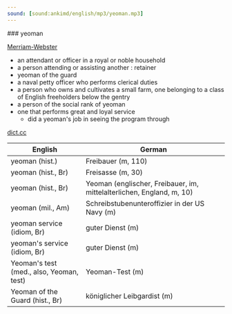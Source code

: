 ```yaml
---
sound: [sound:ankimd/english/mp3/yeoman.mp3]
---
```


\### yeoman

[Merriam-Webster](https://www.merriam-webster.com/dictionary/yeoman)

- an attendant or officer in a royal or noble household
- a person attending or assisting another : retainer
- yeoman of the guard
- a naval petty officer who performs clerical duties
- a person who owns and cultivates a small farm, one belonging to a class of English freeholders below the gentry
- a person of the social rank of yeoman
- one that performs great and loyal service
    - did a yeoman's job in seeing the program through

[dict.cc](https://www.dict.cc/yeoman)

| English        | German       |
| -------------- | ------------ |
| yeoman (hist.) | Freibauer (m, 110) |
| yeoman (hist., Br) | Freisasse (m, 30) |
| yeoman (hist., Br) | Yeoman (englischer, Freibauer, im, mittelalterlichen, England, m, 10) |
| yeoman (mil., Am) | Schreibstubenunteroffizier in der US Navy (m) |
| yeoman service (idiom, Br) | guter Dienst (m) |
| yeoman's service (idiom, Br) | guter Dienst (m) |
| Yeoman's test (med., also, Yeoman, test) | Yeoman-Test (m) |
| Yeoman of the Guard (hist., Br) | königlicher Leibgardist (m) |

